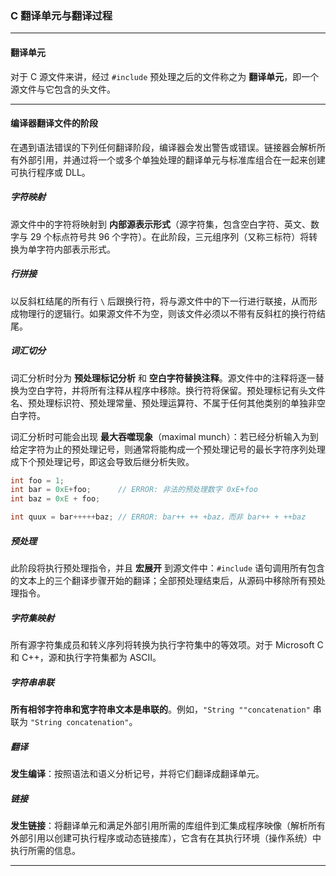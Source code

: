 ### C 翻译单元与翻译过程

---
#### 翻译单元

对于 C 源文件来讲，经过 ```#include``` 预处理之后的文件称之为 **翻译单元**，即一个源文件与它包含的头文件。

---
#### 编译器翻译文件的阶段

在遇到语法错误的下列任何翻译阶段，编译器会发出警告或错误。链接器会解析所有外部引用，并通过将一个或多个单独处理的翻译单元与标准库组合在一起来创建可执行程序或 DLL。

##### *字符映射*

源文件中的字符将映射到 **内部源表示形式**（源字符集，包含空白字符、英文、数字与 29 个标点符号共 96 个字符）。在此阶段，三元组序列（又称三标符）将转换为单字符内部表示形式。

##### *行拼接*

以反斜杠结尾的所有行 ```\``` 后跟换行符，将与源文件中的下一行进行联接，从而形成物理行的逻辑行。如果源文件不为空，则该文件必须以不带有反斜杠的换行符结尾。

##### *词汇切分*

词汇分析时分为 **预处理标记分析** 和 **空白字符替换注释**。源文件中的注释将逐一替换为空白字符，并将所有注释从程序中移除。换行符将保留。预处理标记有头文件名、预处理标识符、预处理常量、预处理运算符、不属于任何其他类别的单独非空白字符。

词汇分析时可能会出现 **最大吞噬现象**（maximal munch）：若已经分析输入为到给定字符为止的预处理记号，则通常将能构成一个预处理记号的最长字符序列处理成下个预处理记号，即这会导致后继分析失败。

```c
int foo = 1;
int bar = 0xE+foo;   	// ERROR: 非法的预处理数字 0xE+foo
int baz = 0xE + foo;

int quux = bar+++++baz; // ERROR: bar++ ++ +baz，而非 bar++ + ++baz
```

##### *预处理*

此阶段将执行预处理指令，并且 **宏展开** 到源文件中：```#include``` 语句调用所有包含的文本上的三个翻译步骤开始的翻译；全部预处理结束后，从源码中移除所有预处理指令。

##### *字符集映射*

所有源字符集成员和转义序列将转换为执行字符集中的等效项。对于 Microsoft C 和 C++，源和执行字符集都为 ASCII。

##### *字符串串联*

**所有相邻字符串和宽字符串文本是串联的**。例如，```"String ""concatenation"``` 串联为 `"String concatenation"`。

##### *翻译*

**发生编译**：按照语法和语义分析记号，并将它们翻译成翻译单元。

##### *链接*

**发生链接**：将翻译单元和满足外部引用所需的库组件到汇集成程序映像（解析所有外部引用以创建可执行程序或动态链接库），它含有在其执行环境（操作系统）中执行所需的信息。

---